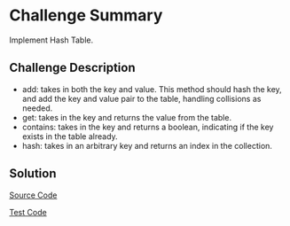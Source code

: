 # Challenge Summary
Implement Hash Table.

## Challenge Description
* add: takes in both the key and value. This method should hash the key, and add the key and value pair to the table, handling collisions as needed.
* get: takes in the key and returns the value from the table.
* contains: takes in the key and returns a boolean, indicating if the key exists in the table already.
* hash: takes in an arbitrary key and returns an index in the collection.

## Solution
[Source Code](https://github.com/leepj85/data-structures-and-algorithms/blob/master/code401challenges/src/main/java/code401challenges/hashtable/Hashtable.java)

[Test Code](https://github.com/leepj85/data-structures-and-algorithms/blob/master/code401challenges/src/test/java/code401challenges/hashtable/HashtableTest.java)
